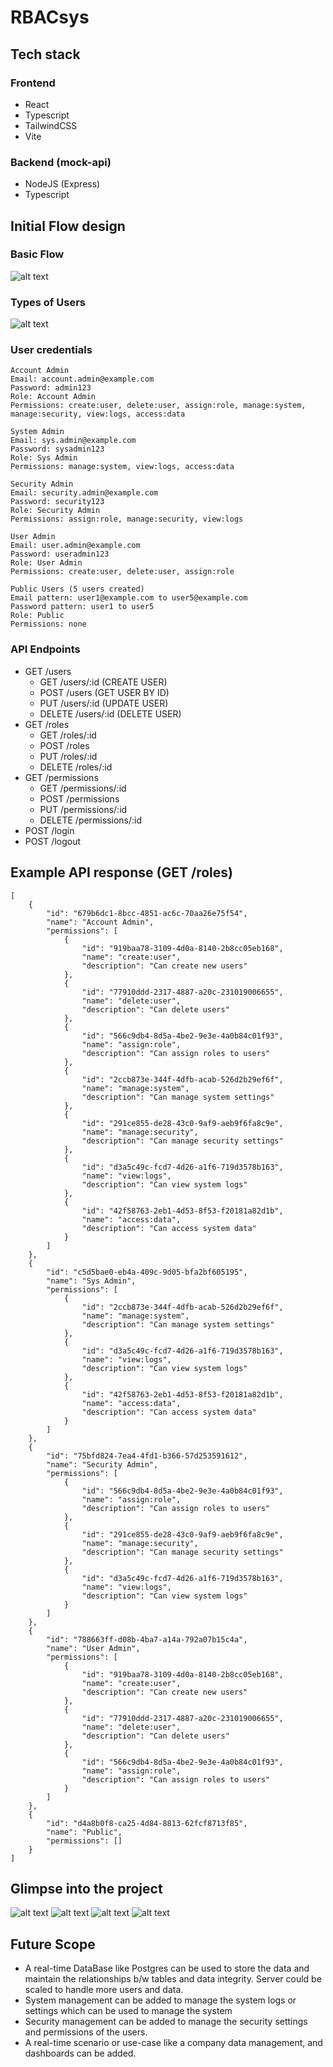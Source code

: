 # RBACsys

## Tech stack
### Frontend
- React
- Typescript
- TailwindCSS
- Vite

### Backend (mock-api)
- NodeJS (Express)
- Typescript

## Initial Flow design
### Basic Flow
![alt text](image.png)

### Types of Users
![alt text](image-1.png)

### User credentials
```
Account Admin
Email: account.admin@example.com
Password: admin123
Role: Account Admin
Permissions: create:user, delete:user, assign:role, manage:system, manage:security, view:logs, access:data

System Admin
Email: sys.admin@example.com
Password: sysadmin123
Role: Sys Admin
Permissions: manage:system, view:logs, access:data

Security Admin
Email: security.admin@example.com
Password: security123
Role: Security Admin
Permissions: assign:role, manage:security, view:logs

User Admin
Email: user.admin@example.com
Password: useradmin123
Role: User Admin
Permissions: create:user, delete:user, assign:role

Public Users (5 users created)
Email pattern: user1@example.com to user5@example.com
Password pattern: user1 to user5
Role: Public
Permissions: none
```

### API Endpoints
- GET /users
  - GET /users/:id  (CREATE USER)
  - POST /users (GET USER BY ID)
  - PUT /users/:id (UPDATE USER)
  - DELETE /users/:id (DELETE USER)
- GET /roles
  - GET /roles/:id
  - POST /roles
  - PUT /roles/:id
  - DELETE /roles/:id
- GET /permissions
  - GET /permissions/:id
  - POST /permissions
  - PUT /permissions/:id
  - DELETE /permissions/:id
- POST /login
- POST /logout

## Example API response (GET /roles)
```
[
    {
        "id": "679b6dc1-8bcc-4851-ac6c-70aa26e75f54",
        "name": "Account Admin",
        "permissions": [
            {
                "id": "919baa78-3109-4d0a-8140-2b8cc05eb168",
                "name": "create:user",
                "description": "Can create new users"
            },
            {
                "id": "77910ddd-2317-4887-a20c-231019006655",
                "name": "delete:user",
                "description": "Can delete users"
            },
            {
                "id": "566c9db4-8d5a-4be2-9e3e-4a0b84c01f93",
                "name": "assign:role",
                "description": "Can assign roles to users"
            },
            {
                "id": "2ccb873e-344f-4dfb-acab-526d2b29ef6f",
                "name": "manage:system",
                "description": "Can manage system settings"
            },
            {
                "id": "291ce855-de28-43c0-9af9-aeb9f6fa8c9e",
                "name": "manage:security",
                "description": "Can manage security settings"
            },
            {
                "id": "d3a5c49c-fcd7-4d26-a1f6-719d3578b163",
                "name": "view:logs",
                "description": "Can view system logs"
            },
            {
                "id": "42f58763-2eb1-4d53-8f53-f20181a82d1b",
                "name": "access:data",
                "description": "Can access system data"
            }
        ]
    },
    {
        "id": "c5d5bae0-eb4a-409c-9d05-bfa2bf605195",
        "name": "Sys Admin",
        "permissions": [
            {
                "id": "2ccb873e-344f-4dfb-acab-526d2b29ef6f",
                "name": "manage:system",
                "description": "Can manage system settings"
            },
            {
                "id": "d3a5c49c-fcd7-4d26-a1f6-719d3578b163",
                "name": "view:logs",
                "description": "Can view system logs"
            },
            {
                "id": "42f58763-2eb1-4d53-8f53-f20181a82d1b",
                "name": "access:data",
                "description": "Can access system data"
            }
        ]
    },
    {
        "id": "75bfd824-7ea4-4fd1-b366-57d253591612",
        "name": "Security Admin",
        "permissions": [
            {
                "id": "566c9db4-8d5a-4be2-9e3e-4a0b84c01f93",
                "name": "assign:role",
                "description": "Can assign roles to users"
            },
            {
                "id": "291ce855-de28-43c0-9af9-aeb9f6fa8c9e",
                "name": "manage:security",
                "description": "Can manage security settings"
            },
            {
                "id": "d3a5c49c-fcd7-4d26-a1f6-719d3578b163",
                "name": "view:logs",
                "description": "Can view system logs"
            }
        ]
    },
    {
        "id": "788663ff-d08b-4ba7-a14a-792a07b15c4a",
        "name": "User Admin",
        "permissions": [
            {
                "id": "919baa78-3109-4d0a-8140-2b8cc05eb168",
                "name": "create:user",
                "description": "Can create new users"
            },
            {
                "id": "77910ddd-2317-4887-a20c-231019006655",
                "name": "delete:user",
                "description": "Can delete users"
            },
            {
                "id": "566c9db4-8d5a-4be2-9e3e-4a0b84c01f93",
                "name": "assign:role",
                "description": "Can assign roles to users"
            }
        ]
    },
    {
        "id": "d4a8b0f8-ca25-4d84-8813-62fcf8713f85",
        "name": "Public",
        "permissions": []
    }
]
```

## Glimpse into the project
![alt text](image-4.png)
![alt text](image-2.png)
![alt text](image-3.png)
![alt text](image-5.png)


## Future Scope
- A real-time DataBase like Postgres can be used to store the data and maintain the relationships b/w tables and data integrity. Server could be scaled to handle more users and data.
- System management can be added to manage the system logs or settings which can be used to manage the system
- Security management can be added to manage the security settings and permissions of the users.    
- A real-time scenario or use-case like a company data management, and dashboards can be added.

